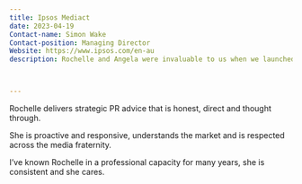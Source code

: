 ```yaml
---
title: Ipsos Mediact
date: 2023-04-19
Contact-name: Simon Wake
Contact-position: Managing Director
Website: https://www.ipsos.com/en-au
description: Rochelle and Angela were invaluable to us when we launched our digital asset storage and management platform VisionVault.



---
```


Rochelle delivers strategic PR advice that is honest, direct and thought through.

She is proactive and responsive, understands the market and is respected across the media fraternity.

I’ve known Rochelle in a professional capacity for many years, she is consistent and she cares. 